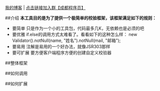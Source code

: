 <a href="http://blog.csdn.net/three_man/" target="_blank">我的博客</a> | <a href="http://url.cn/JEWVPw">点击链接加入群【成都程序员】</a>

##介绍
**本工具目的是为了提供一个极简单的校验框架，该框架满足如下的规则：**
  * 要简单 
只是作为一个小的工具包，代码最多几K，无依赖也是必须的吧
  * 要优雅 
if.else的调用方式太难看了。看看如下的这种怎么样：
new Validator().notNull(name, "姓名").notNull(mail, "邮箱");
  * 要易用 
注解是易用的一个好办法，就像JSR303那样
  * 要可扩展 
要方便客户端程序方便的创建自定义校验器

##整体框架

##如何调用

##如何扩展
